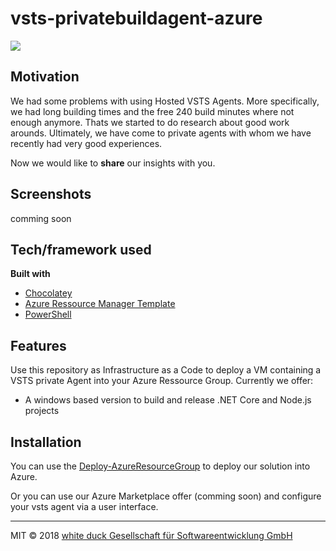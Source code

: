 # vsts-privatebuildagent-azure


<a href="https://portal.azure.com/#create/Microsoft.Template/uri/https%3A%2F%2Fraw.githubusercontent.com%2Fwhiteducksoftware%2Fvsts-privatebuildagent-azure%2Fmaster%2Fwindows_based%2Fparamters.azuredeploy.json" target="_blank">
    <img src="http://azuredeploy.net/deploybutton.png"/>
</a>

## Motivation
We had some problems with using Hosted VSTS Agents. More specifically, we had long building times and the free 240 build minutes where not enough anymore. Thats we started to do research about good work arounds. Ultimately, we have come to private agents with whom we have recently had very good experiences.

Now we would like to **share** our insights with you.

 
## Screenshots
comming soon

## Tech/framework used
<b>Built with</b>
- [Chocolatey](https://chocolatey.org/)
- [Azure Ressource Manager Template](https://azure.microsoft.com/de-de/features/resource-manager/)
- [PowerShell](https://powershell.org/)

## Features
Use this repository as Infrastructure as a Code to deploy a VM containing a VSTS private Agent into your Azure Ressource Group.
Currently we offer:
 - A windows based version to build and release .NET Core and Node.js projects

## Installation
You can use the [Deploy-AzureResourceGroup](/windows_based/Deploy-AzureResourceGroup.ps1) to deploy our solution into Azure.

Or you can use our Azure Marketplace offer (comming soon) and configure your vsts agent via a user interface.


***
MIT © 2018 [white duck Gesellschaft für Softwareentwicklung GmbH](https://whiteducksoftware.com/)
